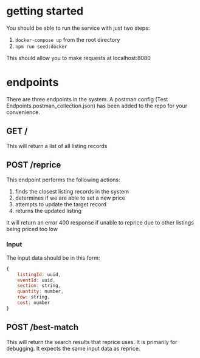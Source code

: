 # getting started

You should be able to run the service with just two steps:
1. `docker-compose up` from the root directory
2. `npm run seed:docker`

This should allow you to make requests at localhost:8080

# endpoints

There are three endpoints in the system. A postman config (Test Endpoints.postman_collection.json) has been added to the
repo for your convenience.

## GET /
This will return a list of all listing records

## POST /reprice
This endpoint performs the following actions:
1. finds the closest listing records in the system
2. determines if we are able to set a new price
3. attempts to update the target record
4. returns the updated listing

It will return an error 400 response if unable to reprice due to other listings being priced too low

### Input
The input data should be in this form:

```javascript
{
    listingId: uuid,
    eventId: uuid,
    section: string,
    quantity: number,
    row: string,
    cost: number
}
```

## POST /best-match
This will return the search results that reprice uses. It is primarily for debugging. It expects the same input data as reprice.

